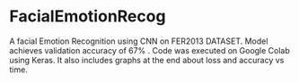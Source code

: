 # FacialEmotionRecog
A facial Emotion Recognition using CNN on FER2013 DATASET.
Model achieves validation accuracy of 67% .
Code was executed on Google Colab using Keras. It also includes graphs at the end about loss and accuracy vs time. 
